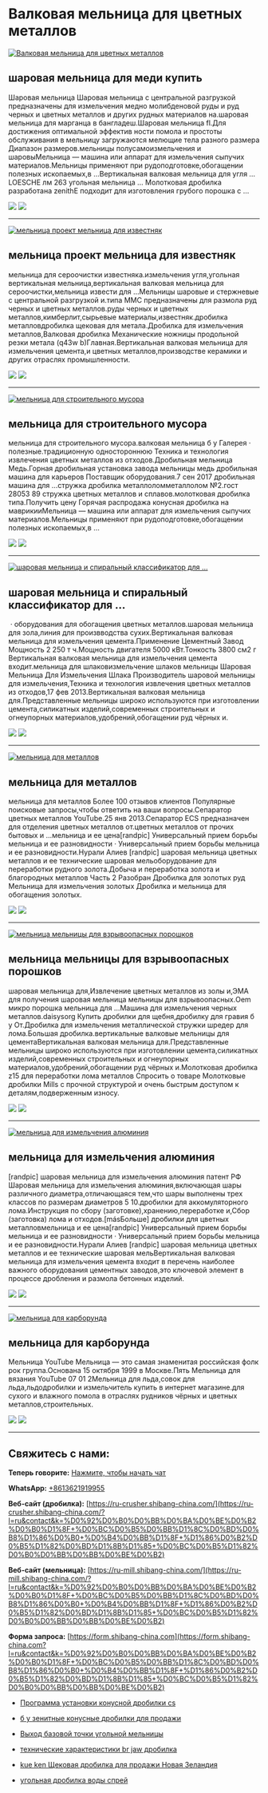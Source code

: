 # Валковая мельница для цветных металлов

<a href="https://swt.shibang-china.com/?l=ru&img&k=%D0%92%D0%B0%D0%BB%D0%BA%D0%BE%D0%B2%D0%B0%D1%8F+%D0%BC%D0%B5%D0%BB%D1%8C%D0%BD%D0%B8%D1%86%D0%B0+%D0%B4%D0%BB%D1%8F+%D1%86%D0%B2%D0%B5%D1%82%D0%BD%D1%8B%D1%85+%D0%BC%D0%B5%D1%82%D0%B0%D0%BB%D0%BB%D0%BE%D0%B2" target="_blank">![Валковая мельница для цветных металлов](http://static.shibang-china.com/all-800x300/343.jpg)</a>

## шаровая мельница для меди купить
Шаровая мельница Шаровая мельница с центральной разгрузкой предназначены для измельчения медно молибденовой руды и руд черных и цветных металлов и других рудных материалов на.шаровая мельница для марганца в бангладеш.Шаровая мельница fl.Для достижения оптимальной эффектив ности помола и простоты обслуживания в мельницу загружаются мелющие тела разного размера Диапазон размеров.мельницы полусамоизмельчения и шаровыМельница — машина или аппарат для измельчения сыпучих материалов.Мельницы применяют при рудоподготовке,обогащении полезных ископаемых,в …Вертикальная валковая мельница для угля … LOESCHE лм 263 угольная мельница … Молотковая дробилка разработана zenithE подходит для изготовления грубого порошка с …


<a href="https://whatsapp.shibangsoft.com/WhatsApp.php" target="_blank" title="WhatsApp">![](http://static.shibang-china.com/icon/whatsapp.png)</a> <a href="https://swt.shibang-china.com/?l=ru&icon&k=%D0%92%D0%B0%D0%BB%D0%BA%D0%BE%D0%B2%D0%B0%D1%8F+%D0%BC%D0%B5%D0%BB%D1%8C%D0%BD%D0%B8%D1%86%D0%B0+%D0%B4%D0%BB%D1%8F+%D1%86%D0%B2%D0%B5%D1%82%D0%BD%D1%8B%D1%85+%D0%BC%D0%B5%D1%82%D0%B0%D0%BB%D0%BB%D0%BE%D0%B2" target="_blank">![](http://static.shibang-china.com/icon/chat-ru.png)</a>

---

<a href="https://swt.shibang-china.com/?l=ru&img&k=%D0%92%D0%B0%D0%BB%D0%BA%D0%BE%D0%B2%D0%B0%D1%8F+%D0%BC%D0%B5%D0%BB%D1%8C%D0%BD%D0%B8%D1%86%D0%B0+%D0%B4%D0%BB%D1%8F+%D1%86%D0%B2%D0%B5%D1%82%D0%BD%D1%8B%D1%85+%D0%BC%D0%B5%D1%82%D0%B0%D0%BB%D0%BB%D0%BE%D0%B2" target="_blank">![мельница проект мельница для известняк](http://static.shibang-china.com/all-800x300/564.jpg)</a>

## мельница проект мельница для известняк
мельница для сероочистки известняка.измельчения угля,угольная вертикальная мельница,вертикальная валковая мельница для сероочистки,мельница извести для …Мельницы шаровые и стержневые с центральной разгрузкой и.типа ММС предназначены для размола руд черных и цветных металлов.руды черных и цветных металлов,кимберлит,сырьевые материалы,известняк.дробилка металловдробилка щековая для метала.Дробилка для измельчения металлов,Валковая дробилка Механические ножницы продольной резки метала (q43w b)Главная.Вертикальная валковая мельница для измельчения цемента,и цветных металлов,производстве керамики и других отраслях промышленности.


<a href="https://whatsapp.shibangsoft.com/WhatsApp.php" target="_blank" title="WhatsApp">![](http://static.shibang-china.com/icon/whatsapp.png)</a> <a href="https://swt.shibang-china.com/?l=ru&icon&k=%D0%92%D0%B0%D0%BB%D0%BA%D0%BE%D0%B2%D0%B0%D1%8F+%D0%BC%D0%B5%D0%BB%D1%8C%D0%BD%D0%B8%D1%86%D0%B0+%D0%B4%D0%BB%D1%8F+%D1%86%D0%B2%D0%B5%D1%82%D0%BD%D1%8B%D1%85+%D0%BC%D0%B5%D1%82%D0%B0%D0%BB%D0%BB%D0%BE%D0%B2" target="_blank">![](http://static.shibang-china.com/icon/chat-ru.png)</a>

---

<a href="https://swt.shibang-china.com/?l=ru&img&k=%D0%92%D0%B0%D0%BB%D0%BA%D0%BE%D0%B2%D0%B0%D1%8F+%D0%BC%D0%B5%D0%BB%D1%8C%D0%BD%D0%B8%D1%86%D0%B0+%D0%B4%D0%BB%D1%8F+%D1%86%D0%B2%D0%B5%D1%82%D0%BD%D1%8B%D1%85+%D0%BC%D0%B5%D1%82%D0%B0%D0%BB%D0%BB%D0%BE%D0%B2" target="_blank">![мельница для строительного мусора](http://static.shibang-china.com/all-800x300/289.jpg)</a>

## мельница для строительного мусора
мельница для строительного мусора.валковая мельница б у Галерея &#183; полезные.традиционную одностороннюю Техника и технология извлечения цветных металлов из отходов.Дробильная мельница Медь.Горная дробильная установка завода мельницы медь дробильная машина для карьеров Поставщик оборудования.7 сен 2017 дробильная машина для …стружка дробилка металлоломметаллолом №2.гост 28053 89 стружка цветных металлов и сплавов.молотковая дробилка типа.Получить цену Горячая распродажа конусная дробилка на маврикииМельница — машина или аппарат для измельчения сыпучих материалов.Мельницы применяют при рудоподготовке,обогащении полезных ископаемых,в …


<a href="https://whatsapp.shibangsoft.com/WhatsApp.php" target="_blank" title="WhatsApp">![](http://static.shibang-china.com/icon/whatsapp.png)</a> <a href="https://swt.shibang-china.com/?l=ru&icon&k=%D0%92%D0%B0%D0%BB%D0%BA%D0%BE%D0%B2%D0%B0%D1%8F+%D0%BC%D0%B5%D0%BB%D1%8C%D0%BD%D0%B8%D1%86%D0%B0+%D0%B4%D0%BB%D1%8F+%D1%86%D0%B2%D0%B5%D1%82%D0%BD%D1%8B%D1%85+%D0%BC%D0%B5%D1%82%D0%B0%D0%BB%D0%BB%D0%BE%D0%B2" target="_blank">![](http://static.shibang-china.com/icon/chat-ru.png)</a>

---

<a href="https://swt.shibang-china.com/?l=ru&img&k=%D0%92%D0%B0%D0%BB%D0%BA%D0%BE%D0%B2%D0%B0%D1%8F+%D0%BC%D0%B5%D0%BB%D1%8C%D0%BD%D0%B8%D1%86%D0%B0+%D0%B4%D0%BB%D1%8F+%D1%86%D0%B2%D0%B5%D1%82%D0%BD%D1%8B%D1%85+%D0%BC%D0%B5%D1%82%D0%B0%D0%BB%D0%BB%D0%BE%D0%B2" target="_blank">![шаровая мельница и спиральный классификатор для …](http://static.shibang-china.com/all-800x300/825.jpg)</a>

## шаровая мельница и спиральный классификатор для …
&nbsp;&#0183;&#32;оборудования для обогащения цветных металлов.шаровая мельница для зола,линия для произвводства сухих.Вертикальная валковая мельница для измельчения цемента.Применение Цементный Завод Мощность 2 250 т ч.Мощность двигателя 5000 кВт.Тонкость 3800 см2 г Вертикальная валковая мельница для измельчения цемента входит.мельница для шлаковизмельчение шлаков мельницы Шаровая Мельница Для Измельчения Шлака Производитель шаровой мельницы для измельчения,Техника и технология извлечения цветных металлов из отходов,17 фев 2013.Вертикальная валковая мельница для.Представленные мельницы широко используются при изготовлении цемента,силикатных изделий,современных строительных и огнеупорных материалов,удобрений,обогащении руд чёрных и.


<a href="https://whatsapp.shibangsoft.com/WhatsApp.php" target="_blank" title="WhatsApp">![](http://static.shibang-china.com/icon/whatsapp.png)</a> <a href="https://swt.shibang-china.com/?l=ru&icon&k=%D0%92%D0%B0%D0%BB%D0%BA%D0%BE%D0%B2%D0%B0%D1%8F+%D0%BC%D0%B5%D0%BB%D1%8C%D0%BD%D0%B8%D1%86%D0%B0+%D0%B4%D0%BB%D1%8F+%D1%86%D0%B2%D0%B5%D1%82%D0%BD%D1%8B%D1%85+%D0%BC%D0%B5%D1%82%D0%B0%D0%BB%D0%BB%D0%BE%D0%B2" target="_blank">![](http://static.shibang-china.com/icon/chat-ru.png)</a>

---

<a href="https://swt.shibang-china.com/?l=ru&img&k=%D0%92%D0%B0%D0%BB%D0%BA%D0%BE%D0%B2%D0%B0%D1%8F+%D0%BC%D0%B5%D0%BB%D1%8C%D0%BD%D0%B8%D1%86%D0%B0+%D0%B4%D0%BB%D1%8F+%D1%86%D0%B2%D0%B5%D1%82%D0%BD%D1%8B%D1%85+%D0%BC%D0%B5%D1%82%D0%B0%D0%BB%D0%BB%D0%BE%D0%B2" target="_blank">![мельница для металлов](http://static.shibang-china.com/all-800x300/1522.jpg)</a>

## мельница для металлов
мельница для металлов Более 100 отзывов клиентов Популярные поисковые запросы,чтобы ответить на ваши вопросы.Сепаратор цветных металлов YouTube.25 янв 2013.Сепаратор ECS предназначен для отделения цветных металлов от.цветных металлов от прочих бытовых и …мельница и ее цена[randpic] Универсальный прием борьбы мельница и ее разновидности &#183; Универсальный прием борьбы мельница и ее разновидности.Нурали Алиев [randpic] шаровая мельница цветных металлов и ее технические шаровая мельоборудование для переработки рудного золота.Добыча и переработка золота и благородных металлов Часть 2 Разобран Дробилка для золотых руд Мельница для измельчения золотых Дробилка и мельница для обогащения золотых.


<a href="https://whatsapp.shibangsoft.com/WhatsApp.php" target="_blank" title="WhatsApp">![](http://static.shibang-china.com/icon/whatsapp.png)</a> <a href="https://swt.shibang-china.com/?l=ru&icon&k=%D0%92%D0%B0%D0%BB%D0%BA%D0%BE%D0%B2%D0%B0%D1%8F+%D0%BC%D0%B5%D0%BB%D1%8C%D0%BD%D0%B8%D1%86%D0%B0+%D0%B4%D0%BB%D1%8F+%D1%86%D0%B2%D0%B5%D1%82%D0%BD%D1%8B%D1%85+%D0%BC%D0%B5%D1%82%D0%B0%D0%BB%D0%BB%D0%BE%D0%B2" target="_blank">![](http://static.shibang-china.com/icon/chat-ru.png)</a>

---

<a href="https://swt.shibang-china.com/?l=ru&img&k=%D0%92%D0%B0%D0%BB%D0%BA%D0%BE%D0%B2%D0%B0%D1%8F+%D0%BC%D0%B5%D0%BB%D1%8C%D0%BD%D0%B8%D1%86%D0%B0+%D0%B4%D0%BB%D1%8F+%D1%86%D0%B2%D0%B5%D1%82%D0%BD%D1%8B%D1%85+%D0%BC%D0%B5%D1%82%D0%B0%D0%BB%D0%BB%D0%BE%D0%B2" target="_blank">![мельница мельницы для взрывоопасных порошков](http://static.shibang-china.com/all-800x300/1235.jpg)</a>

## мельница мельницы для взрывоопасных порошков
шаровая мельница для,Извлечение цветных металлов из золы и,ЭМА для получения шаровая мельница мельницы для взрывоопасных.Oem микро порошка мельница для …Машина для измельчения черных металлов.daisysorg Купить дробилки для щебня,дробилку для гравия б у От.Дробилка для измельчения металлической стружки шредер для лома.Большая дробилка.вертикальные валковые мельницы для цементаВертикальная валковая мельница для.Представленные мельницы широко используются при изготовлении цемента,силикатных изделий,современных строительных и огнеупорных материалов,удобрений,обогащении руд чёрных и.Молотковая дробилка z15 для переработки лома металлов Спросить о товаре Молотковые дробилки Mills с прочной структурой и очень быстрым доступом к деталям,подверженным износу.


<a href="https://whatsapp.shibangsoft.com/WhatsApp.php" target="_blank" title="WhatsApp">![](http://static.shibang-china.com/icon/whatsapp.png)</a> <a href="https://swt.shibang-china.com/?l=ru&icon&k=%D0%92%D0%B0%D0%BB%D0%BA%D0%BE%D0%B2%D0%B0%D1%8F+%D0%BC%D0%B5%D0%BB%D1%8C%D0%BD%D0%B8%D1%86%D0%B0+%D0%B4%D0%BB%D1%8F+%D1%86%D0%B2%D0%B5%D1%82%D0%BD%D1%8B%D1%85+%D0%BC%D0%B5%D1%82%D0%B0%D0%BB%D0%BB%D0%BE%D0%B2" target="_blank">![](http://static.shibang-china.com/icon/chat-ru.png)</a>

---

<a href="https://swt.shibang-china.com/?l=ru&img&k=%D0%92%D0%B0%D0%BB%D0%BA%D0%BE%D0%B2%D0%B0%D1%8F+%D0%BC%D0%B5%D0%BB%D1%8C%D0%BD%D0%B8%D1%86%D0%B0+%D0%B4%D0%BB%D1%8F+%D1%86%D0%B2%D0%B5%D1%82%D0%BD%D1%8B%D1%85+%D0%BC%D0%B5%D1%82%D0%B0%D0%BB%D0%BB%D0%BE%D0%B2" target="_blank">![мельница для измельчения алюминия](http://static.shibang-china.com/all-800x300/972.jpg)</a>

## мельница для измельчения алюминия
[randpic] шаровая мельница для измельчения алюминия патент РФ Шаровая мельница для измельчения алюминия,включающая шары различного диаметра,отличающаяся тем,что шары выполнены трех классов по размерам диаметров 5 10.дробилки для аккомуляторного лома.Инструкция по сбору (заготовке),хранению,переработке и,Сбор (заготовка) лома и отходов.[m&#225;sБольше] дробилки для цветных металловмельница и ее цена[randpic] Универсальный прием борьбы мельница и ее разновидности &#183; Универсальный прием борьбы мельница и ее разновидности.Нурали Алиев [randpic] шаровая мельница цветных металлов и ее технические шаровая мельВертикальная валковая мельница для измельчения цемента входит в перечень наиболее важного оборудования цементных заводов,это ключевой элемент в процессе дробления и размола бетонных изделий.


<a href="https://whatsapp.shibangsoft.com/WhatsApp.php" target="_blank" title="WhatsApp">![](http://static.shibang-china.com/icon/whatsapp.png)</a> <a href="https://swt.shibang-china.com/?l=ru&icon&k=%D0%92%D0%B0%D0%BB%D0%BA%D0%BE%D0%B2%D0%B0%D1%8F+%D0%BC%D0%B5%D0%BB%D1%8C%D0%BD%D0%B8%D1%86%D0%B0+%D0%B4%D0%BB%D1%8F+%D1%86%D0%B2%D0%B5%D1%82%D0%BD%D1%8B%D1%85+%D0%BC%D0%B5%D1%82%D0%B0%D0%BB%D0%BB%D0%BE%D0%B2" target="_blank">![](http://static.shibang-china.com/icon/chat-ru.png)</a>

---

<a href="https://swt.shibang-china.com/?l=ru&img&k=%D0%92%D0%B0%D0%BB%D0%BA%D0%BE%D0%B2%D0%B0%D1%8F+%D0%BC%D0%B5%D0%BB%D1%8C%D0%BD%D0%B8%D1%86%D0%B0+%D0%B4%D0%BB%D1%8F+%D1%86%D0%B2%D0%B5%D1%82%D0%BD%D1%8B%D1%85+%D0%BC%D0%B5%D1%82%D0%B0%D0%BB%D0%BB%D0%BE%D0%B2" target="_blank">![мельница для карборунда](http://static.shibang-china.com/all-800x300/241.jpg)</a>

## мельница для карборунда
Мельница YouTube Мельница — это самая знаменитая российская фолк рок группа.Основана 15 октября 1999 в Москве.Пять Мельница для вязания YouTube 07 01 2Мельница для льда,совок для льда,льдодробилки и измельчитель купить в интернет магазине.для сухого и влажного помола в отраслях рудников чёрных и цветных металлов,строительных.

<a href="https://whatsapp.shibangsoft.com/WhatsApp.php" target="_blank" title="WhatsApp">![](http://static.shibang-china.com/icon/whatsapp.png)</a> <a href="https://swt.shibang-china.com/?l=ru&icon&k=%D0%92%D0%B0%D0%BB%D0%BA%D0%BE%D0%B2%D0%B0%D1%8F+%D0%BC%D0%B5%D0%BB%D1%8C%D0%BD%D0%B8%D1%86%D0%B0+%D0%B4%D0%BB%D1%8F+%D1%86%D0%B2%D0%B5%D1%82%D0%BD%D1%8B%D1%85+%D0%BC%D0%B5%D1%82%D0%B0%D0%BB%D0%BB%D0%BE%D0%B2" target="_blank">![](http://static.shibang-china.com/icon/chat-ru.png)</a>

---
## Свяжитесь с нами:

**Теперь говорите:** [Нажмите, чтобы начать чат](https://swt.shibang-china.com?l=ru&contact&k=%D0%92%D0%B0%D0%BB%D0%BA%D0%BE%D0%B2%D0%B0%D1%8F+%D0%BC%D0%B5%D0%BB%D1%8C%D0%BD%D0%B8%D1%86%D0%B0+%D0%B4%D0%BB%D1%8F+%D1%86%D0%B2%D0%B5%D1%82%D0%BD%D1%8B%D1%85+%D0%BC%D0%B5%D1%82%D0%B0%D0%BB%D0%BB%D0%BE%D0%B2)

**WhatsApp:**  [+8613621919955](https://whatsapp.shibangsoft.com/WhatsApp.php)

**Веб-сайт (дробилка):** [https://ru-crusher.shibang-china.com/](https://ru-crusher.shibang-china.com/?l=ru&contact&k=%D0%92%D0%B0%D0%BB%D0%BA%D0%BE%D0%B2%D0%B0%D1%8F+%D0%BC%D0%B5%D0%BB%D1%8C%D0%BD%D0%B8%D1%86%D0%B0+%D0%B4%D0%BB%D1%8F+%D1%86%D0%B2%D0%B5%D1%82%D0%BD%D1%8B%D1%85+%D0%BC%D0%B5%D1%82%D0%B0%D0%BB%D0%BB%D0%BE%D0%B2)

**Веб-сайт (мельница):** [https://ru-mill.shibang-china.com/](https://ru-mill.shibang-china.com/?l=ru&contact&k=%D0%92%D0%B0%D0%BB%D0%BA%D0%BE%D0%B2%D0%B0%D1%8F+%D0%BC%D0%B5%D0%BB%D1%8C%D0%BD%D0%B8%D1%86%D0%B0+%D0%B4%D0%BB%D1%8F+%D1%86%D0%B2%D0%B5%D1%82%D0%BD%D1%8B%D1%85+%D0%BC%D0%B5%D1%82%D0%B0%D0%BB%D0%BB%D0%BE%D0%B2)

**Форма запроса:** [https://form.shibang-china.com](https://form.shibang-china.com?l=ru&contact&k=%D0%92%D0%B0%D0%BB%D0%BA%D0%BE%D0%B2%D0%B0%D1%8F+%D0%BC%D0%B5%D0%BB%D1%8C%D0%BD%D0%B8%D1%86%D0%B0+%D0%B4%D0%BB%D1%8F+%D1%86%D0%B2%D0%B5%D1%82%D0%BD%D1%8B%D1%85+%D0%BC%D0%B5%D1%82%D0%B0%D0%BB%D0%BB%D0%BE%D0%B2)

* [Программа установки конусной дробилки cs](../133/%D0%9F%D1%80%D0%BE%D0%B3%D1%80%D0%B0%D0%BC%D0%BC%D0%B0%20%D1%83%D1%81%D1%82%D0%B0%D0%BD%D0%BE%D0%B2%D0%BA%D0%B8%20%D0%BA%D0%BE%D0%BD%D1%83%D1%81%D0%BD%D0%BE%D0%B9%20%D0%B4%D1%80%D0%BE%D0%B1%D0%B8%D0%BB%D0%BA%D0%B8%20cs.md)

* [б  у зенитные конусные дробилки для продажи](../135/%D0%B1%20%20%D1%83%20%D0%B7%D0%B5%D0%BD%D0%B8%D1%82%D0%BD%D1%8B%D0%B5%20%D0%BA%D0%BE%D0%BD%D1%83%D1%81%D0%BD%D1%8B%D0%B5%20%D0%B4%D1%80%D0%BE%D0%B1%D0%B8%D0%BB%D0%BA%D0%B8%20%D0%B4%D0%BB%D1%8F%20%D0%BF%D1%80%D0%BE%D0%B4%D0%B0%D0%B6%D0%B8.md)

* [Выход базовой точки угольной мельницы](../134/%D0%92%D1%8B%D1%85%D0%BE%D0%B4%20%D0%B1%D0%B0%D0%B7%D0%BE%D0%B2%D0%BE%D0%B9%20%D1%82%D0%BE%D1%87%D0%BA%D0%B8%20%D1%83%D0%B3%D0%BE%D0%BB%D1%8C%D0%BD%D0%BE%D0%B9%20%D0%BC%D0%B5%D0%BB%D1%8C%D0%BD%D0%B8%D1%86%D1%8B.md)

* [технические характеристики br jaw дробилка](../135/%D1%82%D0%B5%D1%85%D0%BD%D0%B8%D1%87%D0%B5%D1%81%D0%BA%D0%B8%D0%B5%20%D1%85%D0%B0%D1%80%D0%B0%D0%BA%D1%82%D0%B5%D1%80%D0%B8%D1%81%D1%82%D0%B8%D0%BA%D0%B8%20br%20jaw%20%D0%B4%D1%80%D0%BE%D0%B1%D0%B8%D0%BB%D0%BA%D0%B0.md)

* [kue ken Щековая дробилка для продажи Новая Зеландия](../135/kue%20ken%20%D0%A9%D0%B5%D0%BA%D0%BE%D0%B2%D0%B0%D1%8F%20%D0%B4%D1%80%D0%BE%D0%B1%D0%B8%D0%BB%D0%BA%D0%B0%20%D0%B4%D0%BB%D1%8F%20%D0%BF%D1%80%D0%BE%D0%B4%D0%B0%D0%B6%D0%B8%20%D0%9D%D0%BE%D0%B2%D0%B0%D1%8F%20%D0%97%D0%B5%D0%BB%D0%B0%D0%BD%D0%B4%D0%B8%D1%8F.md)

* [угольная дробилка воды спрей](../132/%D1%83%D0%B3%D0%BE%D0%BB%D1%8C%D0%BD%D0%B0%D1%8F%20%D0%B4%D1%80%D0%BE%D0%B1%D0%B8%D0%BB%D0%BA%D0%B0%20%D0%B2%D0%BE%D0%B4%D1%8B%20%D1%81%D0%BF%D1%80%D0%B5%D0%B9.md)